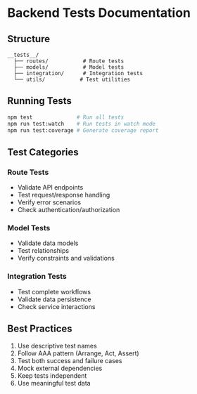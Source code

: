 # Backend Tests Documentation

## Structure
```
__tests__/
  ├── routes/           # Route tests
  ├── models/           # Model tests
  ├── integration/      # Integration tests  
  └── utils/           # Test utilities
```

## Running Tests
```bash
npm test              # Run all tests
npm run test:watch    # Run tests in watch mode
npm run test:coverage # Generate coverage report
```

## Test Categories

### Route Tests
- Validate API endpoints
- Test request/response handling
- Verify error scenarios
- Check authentication/authorization

### Model Tests
- Validate data models
- Test relationships
- Verify constraints and validations

### Integration Tests
- Test complete workflows
- Validate data persistence
- Check service interactions

## Best Practices
1. Use descriptive test names
2. Follow AAA pattern (Arrange, Act, Assert)
3. Test both success and failure cases
4. Mock external dependencies
5. Keep tests independent
6. Use meaningful test data
